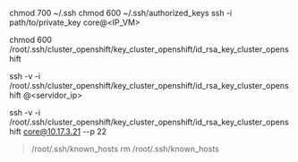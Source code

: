 chmod 700 ~/.ssh
chmod 600 ~/.ssh/authorized_keys
ssh -i path/to/private_key core@<IP_VM>

chmod 600 /root/.ssh/cluster_openshift/key_cluster_openshift/id_rsa_key_cluster_openshift


ssh -v -i /root/.ssh/cluster_openshift/key_cluster_openshift/id_rsa_key_cluster_openshift <usuario>@<servidor_ip>

ssh -v -i /root/.ssh/cluster_openshift/key_cluster_openshift/id_rsa_key_cluster_openshift core@10.17.3.21 --p 22


> /root/.ssh/known_hosts
rm /root/.ssh/known_hosts
